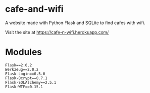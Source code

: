 # cafe-and-wifi

A website made with Python Flask and SQLite
to find cafes with wifi.

Visit the site at https://cafe-n-wifi.herokuapp.com/

# Modules

```
Flask==2.0.2
Werkzeug==2.0.2
Flask-Login==0.5.0
Flask-Bcrypt==0.7.1
Flask-SQLAlchemy==2.5.1
Flask-WTF==0.15.1
```

